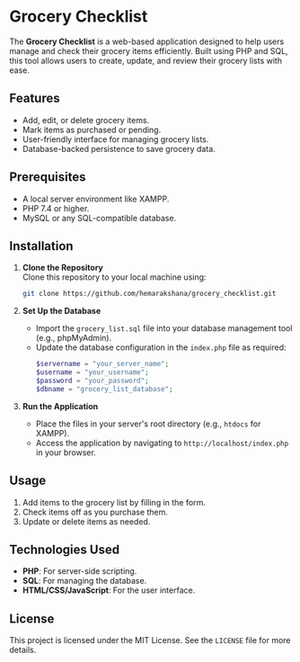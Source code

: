 # Grocery Checklist

The **Grocery Checklist** is a web-based application designed to help users manage and check their grocery items efficiently. Built using PHP and SQL, this tool allows users to create, update, and review their grocery lists with ease.

## Features
- Add, edit, or delete grocery items.
- Mark items as purchased or pending.
- User-friendly interface for managing grocery lists.
- Database-backed persistence to save grocery data.

## Prerequisites
- A local server environment like XAMPP.
- PHP 7.4 or higher.
- MySQL or any SQL-compatible database.

## Installation
1. **Clone the Repository**  
   Clone this repository to your local machine using:
   ```bash
   git clone https://github.com/hemarakshana/grocery_checklist.git
   ```

2. **Set Up the Database**  
   - Import the `grocery_list.sql` file into your database management tool (e.g., phpMyAdmin).
   - Update the database configuration in the `index.php` file as required:
     ```php
     $servername = "your_server_name";
     $username = "your_username";
     $password = "your_password";
     $dbname = "grocery_list_database";
     ```

3. **Run the Application**  
   - Place the files in your server's root directory (e.g., `htdocs` for XAMPP).
   - Access the application by navigating to `http://localhost/index.php` in your browser.

## Usage
1. Add items to the grocery list by filling in the form.
2. Check items off as you purchase them.
3. Update or delete items as needed.

## Technologies Used
- **PHP**: For server-side scripting.
- **SQL**: For managing the database.
- **HTML/CSS/JavaScript**: For the user interface.

## License
This project is licensed under the MIT License. See the `LICENSE` file for more details.


